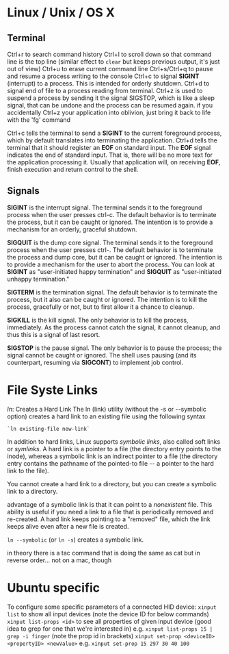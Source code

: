 # Linux / Unix / OS X

## Terminal

Ctrl+r to search command history
Ctrl+l to scroll down so that command line is the top line (similar effect to `clear` but keeps previous output, it's just out of view)
Ctrl+u to erase current command line
Ctrl+s/Ctrl+q to pause and resume a process writing to the console
Ctrl+c to signal **SIGINT** (interrupt) to a process. This is intended for orderly shutdown. 
Ctrl+d to signal end of file to a process reading from terminal.
Ctrl+z is used to suspend a process by sending it the signal SIGSTOP, which is like a sleep signal, that can be undone and the process can be resumed again.
    if you accidentally Ctrl+z your application into oblivion, just bring it back to life with the 'fg' command

Ctrl+c tells the terminal to send a **SIGINT** to the current foreground process, which by default translates into terminating the application.
Ctrl+d tells the terminal that it should register an **EOF** on standard input. The **EOF** signal indicates the end of standard input. That is, there will be no more text for the application processing it. Usually that application will, on receiving **EOF**, finish execution and return control to the shell.


## Signals

**SIGINT** is the interrupt signal. The terminal sends it to the foreground process when the user presses ctrl-c. The default behavior is to terminate the process, but it can be caught or ignored. The intention is to provide a mechanism for an orderly, graceful shutdown.

**SIGQUIT** is the dump core signal. The terminal sends it to the foreground process when the user presses ctrl-\. The default behavior is to terminate the process and dump core, but it can be caught or ignored. The intention is to provide a mechanism for the user to abort the process. You can look at **SIGINT** as "user-initiated happy termination" and **SIGQUIT** as "user-initiated unhappy termination."

**SIGTERM** is the termination signal. The default behavior is to terminate the process, but it also can be caught or ignored. The intention is to kill the process, gracefully or not, but to first allow it a chance to cleanup.

**SIGKILL** is the kill signal. The only behavior is to kill the process, immediately. As the process cannot catch the signal, it cannot cleanup, and thus this is a signal of last resort.

**SIGSTOP** is the pause signal. The only behavior is to pause the process; the signal cannot be caught or ignored. The shell uses pausing (and its counterpart, resuming via **SIGCONT**) to implement job control.

# File Syste Links

_ln_: Creates a Hard Link
The ln (link) utility (without the -s or --symbolic option) creates a hard link to an existing file using the following syntax

    `ln existing-file new-link`

In addition to hard links, Linux supports _symbolic links_, also called soft links or _symlinks_. A hard link is a pointer to a file (the directory entry points to the inode), whereas a symbolic link is an indirect pointer to a file (the directory entry contains the pathname of the pointed-to file -- a pointer to the hard link to the file).

You cannot create a hard link to a directory, but you can create a symbolic link to a directory.

advantage of a symbolic link is that it can point to a _nonexistent_ file. This ability is useful if you need a link to a file that is periodically removed and re-created. A hard link keeps pointing to a "removed" file, which the link keeps alive even after a new file is created.

`ln --symbolic` (or `ln -s`) creates a symbolic link.

in theory there is a tac command that is doing the same as cat but in reverse order... not on a mac, though



# Ubuntu specific

To configure some specific parameters of a connected HID device:
    `xinput list`
		to show all input devices
		(note the device ID for below commands)
	`xinput list-props <id>`
		to see all properties of given input device
		(good idea to grep for one that we're interested in)
		e.g.
			`xinput list-props 15 | grep -i finger`
		(note the prop id in brackets)
	`xinput set-prop <deviceID> <propertyID> <newValue>`
		e.g.
			`xinput set-prop 15 297 30 40 100`


